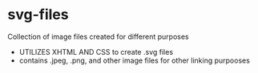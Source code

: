 # svg-files

Collection of image files created for different purposes
  - UTILIZES XHTML AND CSS to create .svg files
  - contains .jpeg, .png, and other image files for other linking purpooses
